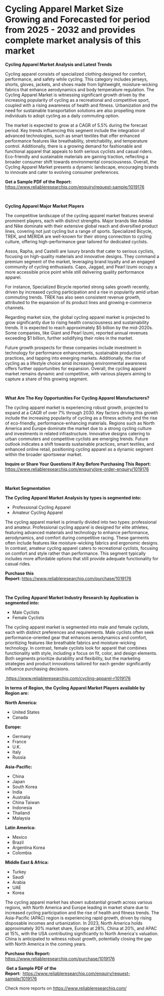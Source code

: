<p><h1>Cycling Apparel Market Size Growing and Forecasted for period from 2025 - 2032 and provides complete market analysis of this market</h1></p><p><strong>Cycling Apparel Market Analysis and Latest Trends</strong></p>
<p><p>Cycling apparel consists of specialized clothing designed for comfort, performance, and safety while cycling. This category includes jerseys, shorts, gloves, jackets, and shoes made from lightweight, moisture-wicking fabrics that enhance aerodynamics and body temperature regulation. The Cycling Apparel Market is witnessing significant growth driven by the increasing popularity of cycling as a recreational and competitive sport, coupled with a rising awareness of health and fitness. Urbanization and the need for sustainable transportation solutions are also propelling more individuals to adopt cycling as a daily commuting option.</p><p>The market is expected to grow at a CAGR of 5.5% during the forecast period. Key trends influencing this segment include the integration of advanced technologies, such as smart textiles that offer enhanced performance features like breathability, stretchability, and temperature control. Additionally, there is a growing demand for fashionable and functional apparel that appeals to both serious cyclists and casual riders. Eco-friendly and sustainable materials are gaining traction, reflecting a broader consumer shift towards environmental consciousness. Overall, the Cycling Apparel Market presents a dynamic landscape, encouraging brands to innovate and cater to evolving consumer preferences.</p></p>
<p><strong>Get a Sample PDF of the Report:&nbsp;</strong> <a href="https://www.reliableresearchiq.com/enquiry/request-sample/1019176?utm_campaign=1896&utm_medium=2&utm_source=Github&utm_content=ia&utm_term=09022025&utm_id=cycling-apparel">https://www.reliableresearchiq.com/enquiry/request-sample/1019176</a></p>
<p>&nbsp;</p>
<p><strong>Cycling Apparel Major Market Players</strong></p>
<p><p>The competitive landscape of the cycling apparel market features several prominent players, each with distinct strengths. Major brands like Adidas and Nike dominate with their extensive global reach and diversified product lines, covering not just cycling but a range of sports. Specialized Bicycle, TREK, and MERIDA are well-known for their strong connection to cycling culture, offering high-performance gear tailored for dedicated cyclists.</p><p>Assos, Rapha, and Castelli are luxury brands that cater to serious cyclists, focusing on high-quality materials and innovative designs. They command a premium segment of the market, leveraging brand loyalty and an engaged community of cycling enthusiasts. Capo, Jaggad, and Pearl Izumi occupy a more accessible price point while still delivering quality performance apparel.</p><p>For instance, Specialized Bicycle reported strong sales growth recently, driven by increased cycling participation and a rise in popularity amid urban commuting trends. TREK has also seen consistent revenue growth, attributed to the expansion of its product lines and growing e-commerce channels. </p><p>Regarding market size, the global cycling apparel market is projected to grow significantly due to rising health consciousness and sustainability trends. It is expected to reach approximately $5 billion by the mid-2020s. Some companies, like Giant and Pearl Izumi, reported annual revenues exceeding $1 billion, further solidifying their roles in the market.</p><p>Future growth prospects for these companies include investment in technology for performance enhancements, sustainable production practices, and tapping into emerging markets. Additionally, the rise of cycling as a lifestyle choice amid increasing environmental awareness offers further opportunities for expansion. Overall, the cycling apparel market remains dynamic and competitive, with various players aiming to capture a share of this growing segment.</p></p>
<p>&nbsp;</p>
<p><strong>What Are The Key Opportunities For Cycling Apparel Manufacturers?</strong></p>
<p><p>The cycling apparel market is experiencing robust growth, projected to expand at a CAGR of over 7% through 2030. Key factors driving this growth include the increasing popularity of cycling as a fitness activity and the rise of eco-friendly, performance-enhancing materials. Regions such as North America and Europe dominate the market due to a strong cycling culture and investments in related infrastructure. Innovative designs catering to urban commuters and competitive cyclists are emerging trends. Future outlook indicates a shift towards sustainable practices, smart textiles, and enhanced online retail, positioning cycling apparel as a dynamic segment within the broader sportswear market.</p></p>
<p><strong>Inquire or Share Your Questions If Any Before Purchasing This Report:</strong> <a href="https://www.reliableresearchiq.com/enquiry/pre-order-enquiry/1019176?utm_campaign=1896&utm_medium=2&utm_source=Github&utm_content=ia&utm_term=09022025&utm_id=cycling-apparel">https://www.reliableresearchiq.com/enquiry/pre-order-enquiry/1019176</a></p>
<p>&nbsp;</p>
<p><strong>Market Segmentation</strong></p>
<p><strong>The Cycling Apparel Market Analysis by types is segmented into:</strong></p>
<p><ul><li>Professional Cycling Apparel</li><li>Amateur Cycling Apparel</li></ul></p>
<p><p>The cycling apparel market is primarily divided into two types: professional and amateur. Professional cycling apparel is designed for elite athletes, featuring advanced materials and technology to enhance performance, aerodynamics, and comfort during competitive racing. These garments often include features like moisture-wicking fabrics and ergonomic designs. In contrast, amateur cycling apparel caters to recreational cyclists, focusing on comfort and style rather than performance. This segment typically includes more affordable options that still provide adequate functionality for casual rides.</p></p>
<p><strong>Purchase this Report:&nbsp;</strong><a href="https://www.reliableresearchiq.com/purchase/1019176?utm_campaign=1896&utm_medium=2&utm_source=Github&utm_content=ia&utm_term=09022025&utm_id=cycling-apparel">https://www.reliableresearchiq.com/purchase/1019176</a></p>
<p>&nbsp;</p>
<p><strong>The Cycling Apparel Market Industry Research by Application is segmented into:</strong></p>
<p><ul><li>Male Cyclists</li><li>Female Cyclists</li></ul></p>
<p><p>The cycling apparel market is segmented into male and female cyclists, each with distinct preferences and requirements. Male cyclists often seek performance-oriented gear that enhances aerodynamics and comfort, prioritizing features like breathable fabrics and moisture-wicking technology. In contrast, female cyclists look for apparel that combines functionality with style, including a focus on fit, color, and design elements. Both segments prioritize durability and flexibility, but the marketing strategies and product innovations tailored for each gender significantly influence purchasing decisions.</p></p>
<p><a href="https://www.reliableresearchiq.com/cycling-apparel-r1019176?utm_campaign=1896&utm_medium=2&utm_source=Github&utm_content=ia&utm_term=09022025&utm_id=cycling-apparel">&nbsp;https://www.reliableresearchiq.com/cycling-apparel-r1019176</a></p>
<p><strong>In terms of Region, the Cycling Apparel Market Players available by Region are:</strong></p>
<p>
    <p> <strong> North America: </strong>
        <ul>
            <li>United States</li>
            <li>Canada</li>
        </ul>
        </p> 
    <p> <strong> Europe: </strong>
        <ul>
            <li>Germany</li>
            <li>France</li>
            <li>U.K.</li>
            <li>Italy</li>
            <li>Russia</li>
        </ul>
        </p> 
    <p> <strong> Asia-Pacific: </strong>
        <ul>
            <li>China</li>
            <li>Japan</li>
            <li>South Korea</li>
            <li>India</li>
            <li>Australia</li>
            <li>China Taiwan</li>
            <li>Indonesia</li>
            <li>Thailand</li>
            <li>Malaysia</li>
        </ul>
        </p> 
    <p> <strong> Latin America: </strong>
        <ul>
            <li>Mexico</li>
            <li>Brazil</li>
            <li>Argentina Korea</li>
            <li>Colombia</li>
        </ul>
        </p> 
    <p> <strong> Middle East & Africa: </strong>
        <ul>
            <li>Turkey</li>
            <li>Saudi</li>
            <li>Arabia</li>
            <li>UAE</li>
            <li>Korea</li>
        </ul>
    </p>
    </p>
<p><p>The cycling apparel market has shown substantial growth across various regions, with North America and Europe leading in market share due to increased cycling participation and the rise of health and fitness trends. The Asia-Pacific (APAC) region is experiencing rapid growth, driven by rising disposable incomes and urbanization. In 2023, North America holds approximately 30% market share, Europe at 28%, China at 20%, and APAC at 15%, with the USA contributing significantly to North America's valuation.  China is anticipated to witness robust growth, potentially closing the gap with North America in the coming years.</p></p>
<p><strong>Purchase this Report: </strong><a href="https://www.reliableresearchiq.com/purchase/1019176?utm_campaign=1896&utm_medium=2&utm_source=Github&utm_content=ia&utm_term=09022025&utm_id=cycling-apparel">https://www.reliableresearchiq.com/purchase/1019176</a></p>
<p>&nbsp;<strong>Get a Sample PDF of the Report:&nbsp;&nbsp;</strong><a href="https://www.reliableresearchiq.com/enquiry/request-sample/1019176?utm_campaign=1896&utm_medium=2&utm_source=Github&utm_content=ia&utm_term=09022025&utm_id=cycling-apparel">https://www.reliableresearchiq.com/enquiry/request-sample/1019176</a></p>
<p><strong></strong></p>
<p>Check more reports on <a href="https://www.reliableresearchiq.com/?utm_campaign=1896&utm_medium=2&utm_source=Github&utm_content=ia&utm_term=09022025&utm_id=cycling-apparel">https://www.reliableresearchiq.com/</a></p>